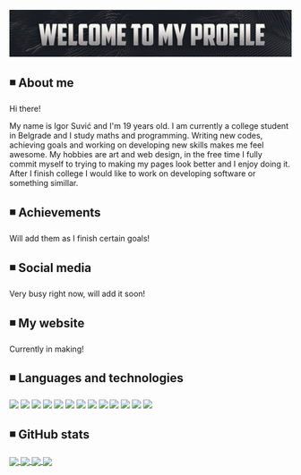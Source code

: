 [![Header](https://github.com/suvicigor/suvicigor/blob/main/Banner.jpg "Header")](https://github.com/suvicigor)
## ◾️ About me
Hi there!

My name is Igor Suvić and I'm 19 years old. I am currently a college student in Belgrade and I study maths and programming. Writing new codes, achieving goals and working on developing new skills makes me feel awesome. My hobbies are art and web design, in the free time I fully commit myself to trying to making my pages look better and I enjoy doing it. After I finish college I would like to work on developing software or something simillar. 

## ◾️ Achievements
Will add them as I finish certain goals!
## ◾️ Social media
Very busy right now, will add it soon!

## ◾️ My website
Currently in making!

## ◾️ Languages and technologies
![](https://img.shields.io/badge/OS-Windows-informational?style=for-the-badge&color=454242)
![](https://img.shields.io/badge/Code-Java-informational?style=for-the-badge&color=454242)
![](https://img.shields.io/badge/Code-JavaScript-informational?style=for-the-badge&color=454242)
![](https://img.shields.io/badge/Code-C-informational?style=for-the-badge&color=454242)
![](https://img.shields.io/badge/Code-C++-informational?style=for-the-badge&color=454242)
![](https://img.shields.io/badge/Code-HTML-informational?style=for-the-badge&color=454242)
![](https://img.shields.io/badge/Code-CSS-informational?style=for-the-badge&color=454242)
![](https://img.shields.io/badge/Code-SASS-informational?style=for-the-badge&color=454242)
![](https://img.shields.io/badge/Code-PHP-informational?style=for-the-badge&color=454242)
![](https://img.shields.io/badge/Editor-IntelliJ_IDEA-informational?style=for-the-badge&color=454242)
![](https://img.shields.io/badge/Editor-Brackets-informational?style=for-the-badge&color=454242)
![](https://img.shields.io/badge/Editor-Visual_Studio_Code-informational?style=for-the-badge&color=454242)
![](https://img.shields.io/badge/Editor-Visual_Studio-informational?style=for-the-badge&color=454242)

## ◾️ GitHub stats

<a href="https://github.com/suvicigor/suvicigor">
  <img align="center" height="155px" src="https://github-readme-stats.vercel.app/api/top-langs/?username=suvicigor&hide=ruby,shell&hide_border=true&text_color=ffffff&title_color=ffffff&icon_color=ffffff&bg_color=45,211f1f,2b2a2a,454242&layout=compact" />
</a>

<a href="https://github.com/suvicigor/suvicigor">
  <img align="center" height="155px" src="https://github-readme-stats.vercel.app/api?username=suvicigor&count_private=true&line_height=27&hide_border=true&include_all_commits=true&custom_title=My+GitHub+Stats&show_icons=true&text_color=ffffff&title_color=ffffff&icon_color=ffffff&bg_color=45,211f1f,2b2a2a,454242&layout=compact" />
</a>

<a href="https://github.com/suvicigor/my-java-codes">
  <img align="center" height="126px" src="https://github-readme-stats.vercel.app/api/pin/?username=suvicigor&repo=my-java-codes&text_color=ffffff&title_color=ffffff&icon_color=ffffff&bg_color=45,211f1f,2b2a2a,454242" />
</a>


<a href="https://github.com/suvicigor/suvicigor">
  <img align="center" height="126.5px" src="https://github-readme-stats.vercel.app/api/pin/?username=suvicigor&repo=suvicigor&text_color=ffffff&title_color=ffffff&icon_color=ffffff&bg_color=45,211f1f,2b2a2a,454242" />
</a>    

